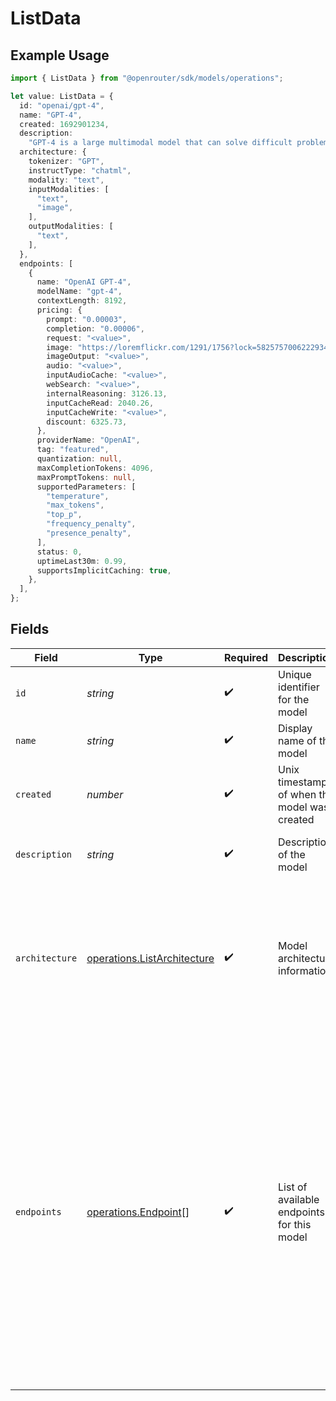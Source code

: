 # ListData

## Example Usage

```typescript
import { ListData } from "@openrouter/sdk/models/operations";

let value: ListData = {
  id: "openai/gpt-4",
  name: "GPT-4",
  created: 1692901234,
  description:
    "GPT-4 is a large multimodal model that can solve difficult problems with greater accuracy.",
  architecture: {
    tokenizer: "GPT",
    instructType: "chatml",
    modality: "text",
    inputModalities: [
      "text",
      "image",
    ],
    outputModalities: [
      "text",
    ],
  },
  endpoints: [
    {
      name: "OpenAI GPT-4",
      modelName: "gpt-4",
      contextLength: 8192,
      pricing: {
        prompt: "0.00003",
        completion: "0.00006",
        request: "<value>",
        image: "https://loremflickr.com/1291/1756?lock=5825757006222934",
        imageOutput: "<value>",
        audio: "<value>",
        inputAudioCache: "<value>",
        webSearch: "<value>",
        internalReasoning: 3126.13,
        inputCacheRead: 2040.26,
        inputCacheWrite: "<value>",
        discount: 6325.73,
      },
      providerName: "OpenAI",
      tag: "featured",
      quantization: null,
      maxCompletionTokens: 4096,
      maxPromptTokens: null,
      supportedParameters: [
        "temperature",
        "max_tokens",
        "top_p",
        "frequency_penalty",
        "presence_penalty",
      ],
      status: 0,
      uptimeLast30m: 0.99,
      supportsImplicitCaching: true,
    },
  ],
};
```

## Fields

| Field                                                                                                                                                                                                                                                                                                                                                                                                                                                               | Type                                                                                                                                                                                                                                                                                                                                                                                                                                                                | Required                                                                                                                                                                                                                                                                                                                                                                                                                                                            | Description                                                                                                                                                                                                                                                                                                                                                                                                                                                         | Example                                                                                                                                                                                                                                                                                                                                                                                                                                                             |
| ------------------------------------------------------------------------------------------------------------------------------------------------------------------------------------------------------------------------------------------------------------------------------------------------------------------------------------------------------------------------------------------------------------------------------------------------------------------- | ------------------------------------------------------------------------------------------------------------------------------------------------------------------------------------------------------------------------------------------------------------------------------------------------------------------------------------------------------------------------------------------------------------------------------------------------------------------- | ------------------------------------------------------------------------------------------------------------------------------------------------------------------------------------------------------------------------------------------------------------------------------------------------------------------------------------------------------------------------------------------------------------------------------------------------------------------- | ------------------------------------------------------------------------------------------------------------------------------------------------------------------------------------------------------------------------------------------------------------------------------------------------------------------------------------------------------------------------------------------------------------------------------------------------------------------- | ------------------------------------------------------------------------------------------------------------------------------------------------------------------------------------------------------------------------------------------------------------------------------------------------------------------------------------------------------------------------------------------------------------------------------------------------------------------- |
| `id`                                                                                                                                                                                                                                                                                                                                                                                                                                                                | *string*                                                                                                                                                                                                                                                                                                                                                                                                                                                            | :heavy_check_mark:                                                                                                                                                                                                                                                                                                                                                                                                                                                  | Unique identifier for the model                                                                                                                                                                                                                                                                                                                                                                                                                                     | openai/gpt-4                                                                                                                                                                                                                                                                                                                                                                                                                                                        |
| `name`                                                                                                                                                                                                                                                                                                                                                                                                                                                              | *string*                                                                                                                                                                                                                                                                                                                                                                                                                                                            | :heavy_check_mark:                                                                                                                                                                                                                                                                                                                                                                                                                                                  | Display name of the model                                                                                                                                                                                                                                                                                                                                                                                                                                           | GPT-4                                                                                                                                                                                                                                                                                                                                                                                                                                                               |
| `created`                                                                                                                                                                                                                                                                                                                                                                                                                                                           | *number*                                                                                                                                                                                                                                                                                                                                                                                                                                                            | :heavy_check_mark:                                                                                                                                                                                                                                                                                                                                                                                                                                                  | Unix timestamp of when the model was created                                                                                                                                                                                                                                                                                                                                                                                                                        | 1692901234                                                                                                                                                                                                                                                                                                                                                                                                                                                          |
| `description`                                                                                                                                                                                                                                                                                                                                                                                                                                                       | *string*                                                                                                                                                                                                                                                                                                                                                                                                                                                            | :heavy_check_mark:                                                                                                                                                                                                                                                                                                                                                                                                                                                  | Description of the model                                                                                                                                                                                                                                                                                                                                                                                                                                            | GPT-4 is a large multimodal model that can solve difficult problems with greater accuracy.                                                                                                                                                                                                                                                                                                                                                                          |
| `architecture`                                                                                                                                                                                                                                                                                                                                                                                                                                                      | [operations.ListArchitecture](../../models/operations/listarchitecture.md)                                                                                                                                                                                                                                                                                                                                                                                          | :heavy_check_mark:                                                                                                                                                                                                                                                                                                                                                                                                                                                  | Model architecture information                                                                                                                                                                                                                                                                                                                                                                                                                                      | {<br/>"tokenizer": "GPT",<br/>"instruct_type": "chatml",<br/>"modality": "text",<br/>"input_modalities": [<br/>"text",<br/>"image"<br/>],<br/>"output_modalities": [<br/>"text"<br/>]<br/>}                                                                                                                                                                                                                                                                         |
| `endpoints`                                                                                                                                                                                                                                                                                                                                                                                                                                                         | [operations.Endpoint](../../models/operations/endpoint.md)[]                                                                                                                                                                                                                                                                                                                                                                                                        | :heavy_check_mark:                                                                                                                                                                                                                                                                                                                                                                                                                                                  | List of available endpoints for this model                                                                                                                                                                                                                                                                                                                                                                                                                          | [<br/>{<br/>"name": "OpenAI GPT-4",<br/>"model_name": "gpt-4",<br/>"context_length": 8192,<br/>"pricing": {<br/>"prompt": "0.00003",<br/>"completion": "0.00006"<br/>},<br/>"provider_name": "OpenAI",<br/>"tag": "featured",<br/>"quantization": null,<br/>"max_completion_tokens": 4096,<br/>"max_prompt_tokens": null,<br/>"supported_parameters": [<br/>"temperature",<br/>"max_tokens",<br/>"top_p",<br/>"frequency_penalty",<br/>"presence_penalty"<br/>],<br/>"status": "active",<br/>"uptime_last_30m": 0.99,<br/>"supports_implicit_caching": true<br/>}<br/>] |